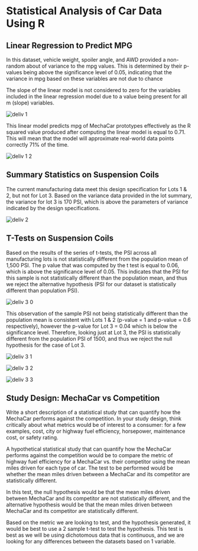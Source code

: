 # Statistical Analysis of Car Data Using R

## Linear Regression to Predict MPG

In this dataset, vehicle weight, spoiler angle, and AWD provided a non-random about of variance to the mpg values. This is determined by their p-values being above the significance level of 0.05, indicating that the variance in mpg based on these variables are not due to chance

The slope of the linear model is not considered to zero for the variables included in the linear regression model due to a value being present for all m (slope) variables.

![deliv 1](https://user-images.githubusercontent.com/96188669/210007683-384fdaa0-f185-441d-af55-63e7ea5fd29a.png)


This linear model predicts mpg of MechaCar prototypes effectively as the R squared value produced after computing the linear model is equal to 0.71. This will mean that the model will approximate real-world data points correctly 71% of the time.

![deliv 1 2](https://user-images.githubusercontent.com/96188669/210007700-5facb2cf-becb-49f5-8606-394517743c05.png)


## Summary Statistics on Suspension Coils

The current manufacturing data meet this design specification for Lots 1 & 2, but not for Lot 3. Based on the variance data provided in the lot summary, the variance for lot 3 is 170 PSI, which is above the parameters of variance indicated by the design specifications. 

![deliv 2](https://user-images.githubusercontent.com/96188669/210008022-e5d767a9-9629-4041-93cb-150956406bf1.png)


## T-Tests on Suspension Coils

Based on the results of the series of t-tests, the PSI across all manufacturing lots is not statistically different from the population mean of 1,500 PSI. The p value that was computed by the t test is equal to 0.06, which is above the significance level of 0.05. This indicates that the PSI for this sample is not statistically different than the population mean, and thus we reject the alternative hypothesis (PSI for our dataset is statistically different than population PSI).

![deliv 3 0](https://user-images.githubusercontent.com/96188669/210008063-c72dd72f-8e94-481c-844b-5923c841622d.png)


This observation of the sample PSI not being statistically different than the population mean is consistent with Lots 1 & 2 (p-value = 1 and p-value = 0.6 respectively), however the p-value for Lot 3 = 0.04 which is below the significance level. Therefore, looking just at Lot 3, the PSI is statistically different from the population PSI of 1500, and thus we reject the null hypothesis for the case of Lot 3.

![deliv 3 1](https://user-images.githubusercontent.com/96188669/210008096-63754d64-d8ed-4065-b692-21aefb56a173.png)


![deliv 3 2](https://user-images.githubusercontent.com/96188669/210008121-68475aca-69e7-4ff0-86ae-244ae7a73890.png)


![deliv 3 3](https://user-images.githubusercontent.com/96188669/210008133-ae5bce31-6dde-4a30-8532-2cb105f1a6b6.png)


## Study Design: MechaCar vs Competition

Write a short description of a statistical study that can quantify how the MechaCar performs against the competition. In your study design, think critically about what metrics would be of interest to a consumer: for a few examples, cost, city or highway fuel efficiency, horsepower, maintenance cost, or safety rating.

A hypothetical statistical study that can quantify how the MechaCar performs against the competition would be to compare the metric of highway fuel efficiency for a MechaCar vs. their competitor using the mean miles driven for each type of car. The test to be performed would be whether the mean miles driven between a MechaCar and its competitor are statistically different.

In this test, the null hypothesis would be that the mean miles driven between MechaCar and its competitor are not statistically different, and the alternative hypothesis would be that the mean miles driven between MechaCar and its competitor are statistically different.

Based on the metric we are looking to test, and the hypothesis generated, it would be best to use a 2 sample t-test to test the hypothesis. This test is best as we will be using dichotomous data that is continuous, and we are looking for any differences between the datasets based on 1 variable.
